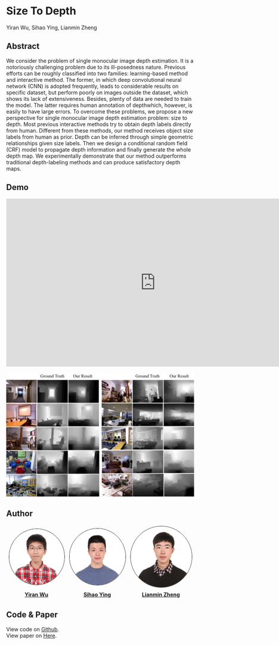 # Size To Depth
Yiran Wu, Sihao Ying, Lianmin Zheng

## Abstract

We consider the problem of single monocular image
depth estimation. It is a notoriously challenging problem
due to its ill-posedness nature. Previous efforts can be
roughly classified into two families: learning-based method
and interactive method. The former, in which deep convolutional neural network (CNN) is adopted frequently, leads to
considerable results on specific dataset, but perform poorly
on images outside the dataset, which shows its lack of extensiveness. Besides, plenty of data are needed to train
the model. The latter requires human annotation of depthwhich, however, is easily to have large errors.
To overcome these problems, we propose a new perspective for single monocular image depth estimation problem:
size to depth. Most previous interactive methods try to obtain depth labels directly from human. Different from these
methods, our method receives object size labels from human
as prior. Depth can be inferred through simple geometric
relationships given size labels. Then we design a conditional random field (CRF) model to propagate depth 
information and finally generate the whole depth map. We experimentally demonstrate that our method outperforms 
traditional depth-labeling methods and can produce satisfactory
depth maps.

## Demo
<iframe width="800" height="450" src="https://www.youtube.com/embed/a4z6ZZMUdH0" frameborder="0" allow="autoplay; encrypted-media" allowfullscreen></iframe>

![demo](res/demo.png)

## Author
<table style="width:100%" align="center" border="0">
  <tr style="border-style:hidden">
     <th style="border-style:hidden"><img src="./res/wyr.jpg" style="border-radius:50%;border-style: solid;border-width: thin;"></th>
     <th style="border-style:hidden"><img src="./res/ysh.jpg" style="border-radius:50%;border-style: solid;border-width: thin;"></th> 
     <th style="border-style:hidden"><img src="./res/zlm.jpg" style="border-radius:50%;border-style: solid;border-width: thin;"></th>
  </tr>
  <tr style="border-style:hidden">
     <th style="border-style:hidden"> <a href="https://github.com/Yiranwu">Yiran Wu</a></th>
     <th style="border-style:hidden"> <a href="https://github.com/yingsihao">Sihao Ying</a></th>
     <th style="border-style:hidden"> <a href="https://github.com/merrymercy">Lianmin Zheng</a></th>
  </tr>
</table>

## Code & Paper
View code on [Github](https://github.com/Yiranwu/Size2Depth).  
View paper on [Here](https://github.com/Yiranwu/Size2Depth/blob/master/res/paper.pdf).  

